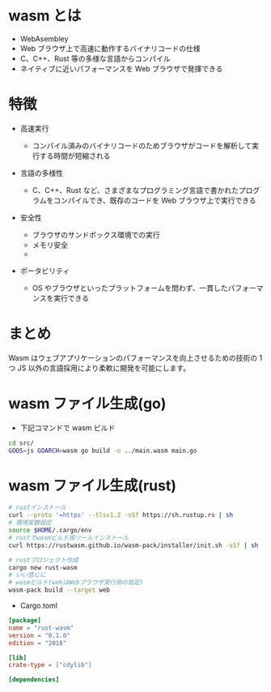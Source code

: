 # wasm とは

- WebAsembley
- Web ブラウザ上で高速に動作するバイナリコードの仕様
- C、C++、Rust 等の多様な言語からコンパイル
- ネイティブに近いパフォーマンスを Web ブラウザで発揮できる

# 特徴

- 高速実行
  - コンパイル済みのバイナリコードのためブラウザがコードを解析して実行する時間が短縮される
- 言語の多様性
  - C、C++、Rust など、さまざまなプログラミング言語で書かれたプログラムをコンパイルでき、既存のコードを Web ブラウザ上で実行できる
- 安全性

  - ブラウザのサンドボックス環境での実行
  - メモリ安全
  -

- ポータビリティ
  - OS やブラウザといったプラットフォームを問わず、一貫したパフォーマンスを実行できる

# まとめ

Wasm はウェブアプリケーションのパフォーマンスを向上させるための技術の 1 つ
JS 以外の言語採用により柔軟に開発を可能にします。

# wasm ファイル生成(go)

- 下記コマンドで wasm ビルド

```sh
cd src/
GOOS=js GOARCH=wasm go build -o ../main.wasm main.go
```

# wasm ファイル生成(rust)

```sh
# rustインストール
curl --proto '=https' --tlsv1.2 -sSf https://sh.rustup.rs | sh
# 環境変数設定
source $HOME/.cargo/env
# rustでwasmビルド用ツールインストール
curl https://rustwasm.github.io/wasm-pack/installer/init.sh -sSf | sh

# rustプロジェクト作成
cargo new rust-wasm
# いい感じに
# wasmビルド(webはWebブラウザ実行用の指定)
wasm-pack build --target web
```

- Cargo.toml

```toml
[package]
name = "rust-wasm"
version = "0.1.0"
edition = "2018"

[lib]
crate-type = ["cdylib"]

[dependencies]
```
